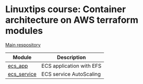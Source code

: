 # Linuxtips course: Container architecture on AWS terraform modules

[Main respository](https://github.com/ssorato/linuxtips-aws-container-architecture)

| Module                               | Description                   |
|--------------------------------------|-------------------------------|
| [ecs_app](ecs_app/README.md)         | ECS application with EFS      |
| [ecs_service](ecs_service/README.md) | ECS service AutoScaling       |
